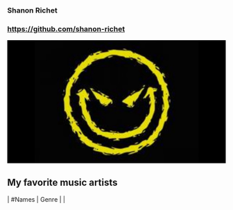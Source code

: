 

### Shanon Richet
### https://github.com/shanon-richet


![mr gasmask](image.jpg)

## My favorite music artists

|   #Names    |   Genre    |
| 

